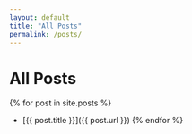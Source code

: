 ```yaml
---
layout: default
title: "All Posts"
permalink: /posts/
---
```


# All Posts

{% for post in site.posts %}
- [{{ post.title }}]({{ post.url }})
{% endfor %}
